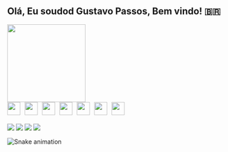 ## Olá, Eu soudod Gustavo Passos, Bem vindo! 🇧🇷  

<div>
<a href="https://github.com/Passossss">
<img height="180em" src="https://github-readme-stats.vercel.app/api?username=Passossss&show_icons=true&theme=dracula&include_all_commits=true&count_private=true"/> 
</div>
  
<div style="display: flex; flex-wrap: wrap; gap: 10px; align-items: center;">
      <img src="https://cdn.jsdelivr.net/gh/devicons/devicon/icons/csharp/csharp-original.svg" width="30" height="30" />   
      <img src="https://cdn.jsdelivr.net/gh/devicons/devicon/icons/java/java-original.svg" width="30" height="30" /> 
  <img src="https://cdn.jsdelivr.net/gh/devicons/devicon/icons/python/python-original.svg" width="30" height="30" /> 
    <img src="https://cdn.jsdelivr.net/gh/devicons/devicon/icons/php/php-original.svg" width="30" height="30" /> 
  <img src="https://cdn.jsdelivr.net/gh/devicons/devicon/icons/css3/css3-original.svg" width="30" height="30" /> 
    <img src="https://cdn.jsdelivr.net/gh/devicons/devicon/icons/html5/html5-original.svg" width="30" height="30" /> 
    <img src="https://cdn.jsdelivr.net/gh/devicons/devicon/icons/javascript/javascript-original.svg" width="30" height="30" /> 
</div>

<div style="margin-top: 20px;">
<a href="https://discord.com/channels/GustavoPassos#1234" target="_blank"><img src="https://img.shields.io/badge/-Discord-%230067C5?style=for-the-badge&logo=discord&logoColor=white" target="_blank"></a>
<a href="https://instagram.com/gustavopassosx/" target="_blank"><img src="https://img.shields.io/badge/-Instagram-%23E4405F?style=for-the-badge&logo=instagram&logoColor=white" target="_blank"></a>
<a href="https://www.linkedin.com/in/gustavo-passos-733b2b225/" target="_blank"><img src="https://img.shields.io/badge/-LinkedIn-%230077B5?style=for-the-badge&logo=linkedin&logoColor=white" target="_blank"></a>
<a href="mailto:Gusapas26@gmail.com"><img src="https://img.shields.io/badge/Gmail-D14836?style=for-the-badge&logo=gmail&logoColor=white" target="_blank"></a>
</div>
  
![Snake animation](https://github.com/Passossss/Passossss/blob/output/github-contribution-grid-snake.svg)


